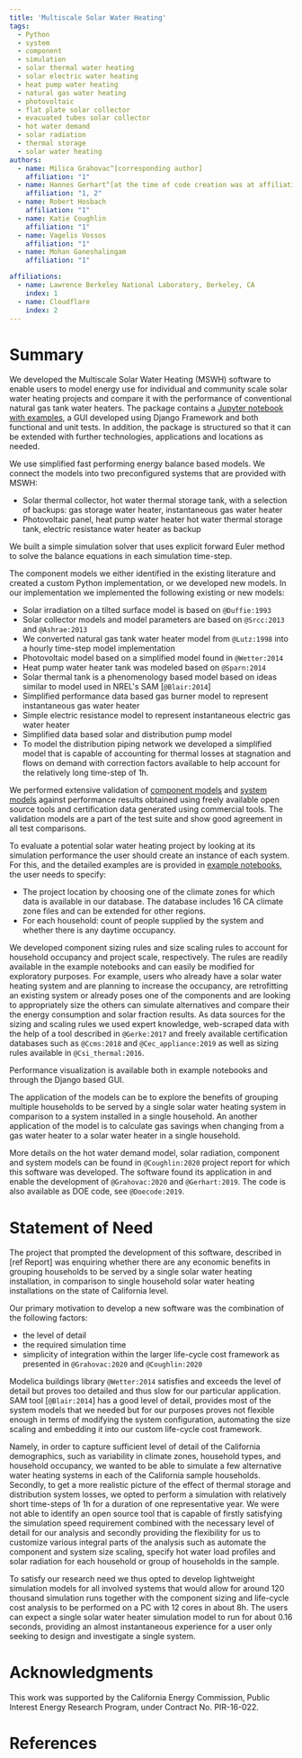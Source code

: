 ```yaml
---
title: 'Multiscale Solar Water Heating'
tags:
  - Python
  - system
  - component
  - simulation
  - solar thermal water heating
  - solar electric water heating
  - heat pump water heating
  - natural gas water heating
  - photovoltaic
  - flat plate solar collector
  - evacuated tubes solar collector
  - hot water demand
  - solar radiation
  - thermal storage
  - solar water heating
authors:
  - name: Milica Grahovac^[corresponding author]
    affiliation: "1"
  - name: Hannes Gerhart^[at the time of code creation was at affiliation 1, now is at affiliation 2]
    affiliation: "1, 2"
  - name: Robert Hosbach
    affiliation: "1"
  - name: Katie Coughlin
    affiliation: "1"
  - name: Vagelis Vossos
    affiliation: "1"
  - name: Mohan Ganeshalingam
    affiliation: "1"

affiliations:
  - name: Lawrence Berkeley National Laboratory, Berkeley, CA
    index: 1
  - name: Cloudflare
    index: 2
---
```



# Summary

We developed the Multiscale Solar Water Heating (MSWH) software to enable users to model energy use for individual and community scale solar water heating projects and compare it with the performance of conventional natural gas tank water heaters. The package contains a [Jupyter notebook with examples](https://github.com/LBNL-ETA/MSWH/blob/master/scripts/MSWH%20System%20Tool.ipynb), a GUI developed using Django Framework and both functional and unit tests. In addition, the package is structured so that it can be extended with further technologies, applications and locations as needed.

We use simplified fast performing energy balance based models. We connect the models into two preconfigured systems that are provided with MSWH:
* Solar thermal collector, hot water thermal storage tank, with a selection of backups: gas storage water heater, instantaneous gas water heater
* Photovoltaic panel, heat pump water heater hot water thermal storage tank, electric resistance water heater as backup

We built a simple simulation solver that uses explicit forward Euler method to solve the balance equations in each simulation time-step.

The component models we either identified in the existing literature and created a custom Python implementation, or we developed new models. In our implementation we implemented the following existing or new models:
* Solar irradiation on a tilted surface model is based on `@Duffie:1993`
* Solar collector models and model parameters are based on `@Srcc:2013` and `@Ashrae:2013`
* We converted natural gas tank water heater model from `@Lutz:1998` into a hourly time-step model implementation
* Photovoltaic model based on a simplified model found in `@Wetter:2014`
* Heat pump water heater tank was modeled based on `@Sparn:2014`
* Solar thermal tank is a phenomenology based model based on ideas similar to model used in NREL's SAM [`@Blair:2014`]
* Simplified performance data based gas burner model to represent instantaneous gas water heater
* Simple electric resistance model to represent instantaneous electric gas
water heater
* Simplified data based solar and distribution pump model
* To model the distribution piping network we developed a simplified model that is capable of accounting for thermal losses at stagnation and flows on demand with correction factors available to help account for the relatively long time-step of 1h.

We performed extensive validation of [component models](https://github.com/LBNL-ETA/MSWH/blob/master/mswh/system/tests/test_components.py) and [system models](https://github.com/LBNL-ETA/MSWH/blob/master/mswh/system/tests/test_models.py) against performance results obtained using freely available open source tools and certification data generated using commercial tools. The validation models are a part of the test suite and show good agreement in all test comparisons.

To evaluate a potential solar water heating project by looking at its simulation performance the user should create an instance of each system. For this, and the detailed examples are is provided in [example notebooks](https://github.com/LBNL-ETA/MSWH/tree/master/scripts), the user needs to specify:
* The project location by choosing one of the climate zones for which data is available in our database. The database includes 16 CA climate zone files and can be extended for other regions.
* For each household: count of people supplied by the system and whether there is any daytime occupancy.

We developed component sizing rules and size scaling rules to account for household occupancy and project scale, respectively. The rules are readily available in the example notebooks and can easily be modified for exploratory purposes. For example, users who already have a solar water heating system and are planning to increase the occupancy, are retrofitting an existing system or already poses one of the components and are looking to appropriately size the others can simulate alternatives and compare their the energy consumption and solar fraction results. As data sources for the sizing and scaling rules we used expert knowledge, web-scraped data with the help of a tool described in `@Gerke:2017` and freely available certification databases such as `@Ccms:2018` and `@Cec_appliance:2019` as well as sizing rules available in `@Csi_thermal:2016`.

Performance visualization is available both in example notebooks and through the Django based GUI.

The application of the models can be to explore the benefits of grouping multiple households to be served by a single solar water heating system in comparison to a system installed in a single household. An another application of the model is to calculate gas savings when changing from a gas water heater to a solar water heater in a single household.

More details on the hot water demand model, solar radiation, component and system models can be found in `@Coughlin:2020` project report for which this software was developed. The software found its application in and enable the development of `@Grahovac:2020` and `@Gerhart:2019`. The code is also available as DOE code, see `@Doecode:2019`.

# Statement of Need

The project that prompted the development of this software, described in [ref Report] was enquiring whether there are any economic benefits in grouping households to be served by a single solar water heating installation, in comparison to single household solar water heating installations on the state of California level.

Our primary motivation to develop a new software was the combination of the following factors:
* the level of detail
* the required simulation time
* simplicity of integration within the larger life-cycle cost framework as presented in `@Grahovac:2020` and `@Coughlin:2020`

Modelica buildings library `@Wetter:2014` satisfies and exceeds the level of detail but proves too detailed and thus slow for our particular application. SAM tool [`@Blair:2014`] has a good level of detail, provides most of the system models that we needed but for our purposes proves not flexible enough in terms of modifying the system configuration, automating the size scaling and embedding it into our custom life-cycle cost framework.

Namely, in order to capture sufficient level of detail of the California demographics, such as variability in climate zones, household types, and household occupancy, we wanted to be able to simulate a few alternative water heating systems in each of the California sample households. Secondly, to get a more realistic picture of the effect of thermal storage and distribution system losses, we opted to perform a simulation with relatively short time-steps of 1h for a duration of one representative year. We were not able to identify an open source tool that is capable of firstly satisfying the simulation speed requirement combined with the necessary level of detail for our analysis and secondly providing the flexibility for us to customize various integral parts of the analysis such as automate the component and system size scaling, specify hot water load profiles and solar radiation for each household or group of households in the sample.

To satisfy our research need we thus opted to develop lightweight simulation models for all involved systems that would allow for around 120 thousand simulation runs together with the component sizing and life-cycle cost analysis to be performed on a PC with 12 cores in about 8h. The users can expect a single solar water heater simulation model to run for about 0.16 seconds, providing an almost instantaneous experience for a user only seeking to design and investigate a single system.

# Acknowledgments

This work was supported by the California Energy Commission, Public Interest Energy Research Program, under Contract No. PIR-16-022.

# References
